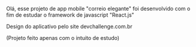 Olá, esse projeto de app mobile "correio elegante" foi desenvolvido com o fim de estudar o framework de javascript "React.js"

Design do aplicativo pelo site devchallenge.com.br 

(Projeto feito apenas com o intuito de estudo)